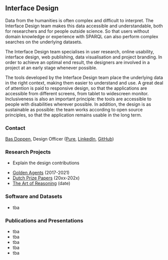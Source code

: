 ## Interface Design

Data from the humanities is often complex and difficult to interpret. The Interface Design team makes this data accessible and understandable, both for researchers and for people outside science. So that users without domain knowledge or experience with SPARQL can also perform complex searches on the underlying datasets.

The Interface Design team specialises in user research, online usability, interface design, web publishing, data visualisation and project branding. In order to achieve an optimal end result, the designers are involved in a project at an early stage whenever possible.

The tools developed by the Interface Design team place the underlying data in the right context, making them easier to understand and use. A great deal of attention is paid to responsive design, so that the applications are accessible from different screens, from tablet to widescreen monitor. Inclusiveness is also an important principle: the tools are accessible to people with disabilities wherever possible. In addition, the design is as sustainable as possible: the team works according to open source principles, so that the application remains usable in the long term.

### Contact 

[Bas Doppen](mailto:bas.doppen@di.huc.knaw.nl), Design Officer ([Pure](https://pure.knaw.nl/portal/en/persons/bas-doppen/publications/), [LinkedIn](https://nl.linkedin.com/in/bas-doppen-b50a1931), [GitHub](https://github.com/Doppen))

### Research Projects

+ Explain the design contributions

- [Golden Agents](https://www.goldenagents.org/) (2017-2021)
- [Dutch Prize Papers](https://prizepapers.huygens.knaw.nl/) (20xx-202x)
- [The Art of Reasoning](https://art-of-reasoning.huygens.knaw.nl/) (date)

### Software and Datasets

- tba

### Publications and Presentations

- tba
- tba
- tba
- tba
- tba